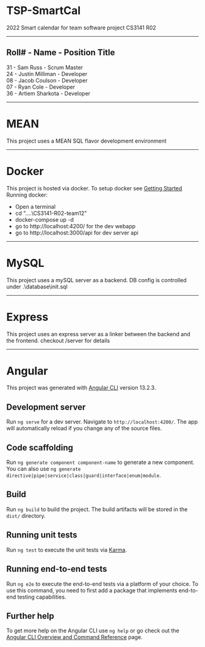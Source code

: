 # TSP-SmartCal
2022 Smart calendar for team software project CS3141 R02

--------------------------------------
## Roll# - Name            - Position Title

31    - Sam Russ        - Scrum Master  
24    - Justin Milliman - Developer     
08    - Jacob Coulson   - Developer     
07    - Ryan Cole       - Developer     
36    - Artiem Sharkota - Developer     

--------------------------------------
# MEAN
This project uses a MEAN SQL flavor development environment

--------------------------------------
# Docker
This project is hosted via docker. 
To setup docker see [Getting Started](https://docs.google.com/document/d/12LbK2ZLiGTFO6RUrYfEkzDgq8ahdVUEdK8qNOcvLeXA/edit)
Running docker:
 - Open a terminal
 - cd "....\CS3141-R02-team12\"
 - docker-compose up -d
 - go to http://localhost:4200/ for the dev webapp
 - go to http://localhost:3000/api for dev server api

--------------------------------------
# MySQL 
This project uses a mySQL server as a backend. DB config is controlled under .\database\init.sql

--------------------------------------
# Express 
This project uses an express server as a linker between the backend and the frontend. checkout /server for details

--------------------------------------
# Angular
This project was generated with [Angular CLI](https://github.com/angular/angular-cli) version 13.2.3.


## Development server

Run `ng serve` for a dev server. Navigate to `http://localhost:4200/`. The app will automatically reload if you change any of the source files.

## Code scaffolding

Run `ng generate component component-name` to generate a new component. You can also use `ng generate directive|pipe|service|class|guard|interface|enum|module`.

## Build

Run `ng build` to build the project. The build artifacts will be stored in the `dist/` directory.

## Running unit tests

Run `ng test` to execute the unit tests via [Karma](https://karma-runner.github.io).

## Running end-to-end tests

Run `ng e2e` to execute the end-to-end tests via a platform of your choice. To use this command, you need to first add a package that implements end-to-end testing capabilities.

## Further help

To get more help on the Angular CLI use `ng help` or go check out the [Angular CLI Overview and Command Reference](https://angular.io/cli) page.
